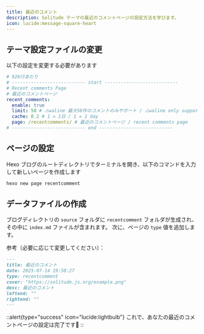 ```yaml
---
title: 最近のコメント
description: Solitude テーマの最近のコメントページの設定方法を学びます。
icon: lucide:message-square-heart
---
```


## テーマ設定ファイルの変更
以下の設定を変更する必要があります

```yml [_config.solitude.yml]
# 926行あたり
# --------------------------- start ---------------------------
# Recent comments Page
# 最近のコメントページ
recent_comments:
  enable: true
  limit: 50 # ⚠️waline 最大50件のコメントのみサポート / ⚠️waline only supports a maximum of 50 comments
  cache: 0.2 # 1 = 1日 / 1 = 1 day
  page: /recentcomments/ # 最近のコメントページ / recent comments page
# --------------------------- end ---------------------------
```

## ページの設定
Hexo ブログのルートディレクトリでターミナルを開き、以下のコマンドを入力して新しいページを作成します

```bash
hexo new page recentcomment
```

## データファイルの作成
ブログディレクトリの `source` フォルダに `recentcomment` フォルダが生成され、その中に `index.md` ファイルが含まれます。
次に、ページの `type` 値を追加します。

参考（必要に応じて変更してください）：
```md [index.md]
---
title: 最近のコメント
date: 2025-07-14 19:58:27
type: recentcomment
cover: "https://solitude.js.org/example.png"
desc: 最近のコメント
leftend: ""
rightend: ""
---
```

::alert{type="success" icon="lucide:lightbulb"}
  これで、あなたの最近のコメントページの設定は完了です🎉
::